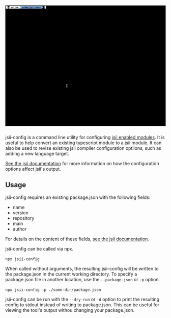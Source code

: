 # ![jsii-config](./demo.gif)

jsii-config is a command line utility for configuring [jsii enabled modules](../../README.md). It is useful to help convert an existing typescript module to a jsii module. It can also be used to revise existing jsii compiler configuration optiions, such as adding a new language target.

[See the jsii documentation](https://aws.github.io/jsii/user-guides/lib-author/configuration/) for more information on how the configuration options affect jsii's output.

## Usage

jsii-config requires an existing package.json with the following fields:

- name
- version
- repository
- main
- author

For details on the content of these fields, [see the jsii documentation](https://aws.github.io/jsii/user-guides/lib-author/configuration/#additional-requirements-extensions).

jsii-config can be called via npx.

`npx jsii-config`

When called without arguments, the resulting jsii-config will be written to the package.json in the current working directory. To specify a package.json file in another location, use the `--package-json` or `-p` option.

`npx jsii-config -p ./some-dir/package.json`

jsii-config can be run with the `--dry-run` or `-d` option to print the resulting config to stdout instead of writing to package.json. This can be useful for viewing the tool's output withou changing your package.json.
